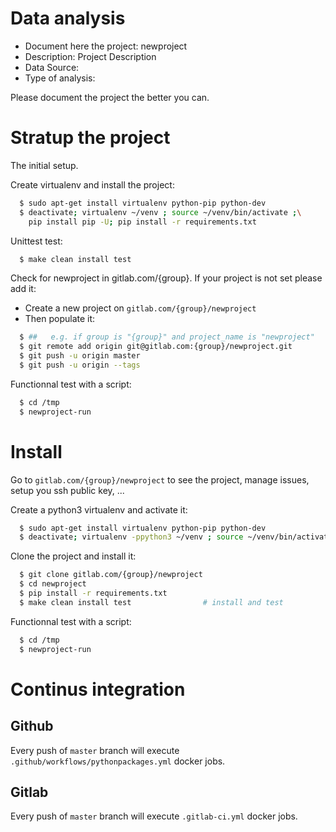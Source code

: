 # Data analysis
- Document here the project: newproject
- Description: Project Description
- Data Source:
- Type of analysis:

Please document the project the better you can.

# Stratup the project

The initial setup.

Create virtualenv and install the project:
```bash
  $ sudo apt-get install virtualenv python-pip python-dev
  $ deactivate; virtualenv ~/venv ; source ~/venv/bin/activate ;\
    pip install pip -U; pip install -r requirements.txt
```

Unittest test:
```bash
  $ make clean install test
```

Check for newproject in gitlab.com/{group}.
If your project is not set please add it:

- Create a new project on `gitlab.com/{group}/newproject`
- Then populate it:

```bash
  $ ##   e.g. if group is "{group}" and project_name is "newproject"
  $ git remote add origin git@gitlab.com:{group}/newproject.git
  $ git push -u origin master
  $ git push -u origin --tags
```

Functionnal test with a script:
```bash
  $ cd /tmp
  $ newproject-run
```
# Install
Go to `gitlab.com/{group}/newproject` to see the project, manage issues,
setup you ssh public key, ...

Create a python3 virtualenv and activate it:
```bash
  $ sudo apt-get install virtualenv python-pip python-dev
  $ deactivate; virtualenv -ppython3 ~/venv ; source ~/venv/bin/activate
```

Clone the project and install it:
```bash
  $ git clone gitlab.com/{group}/newproject
  $ cd newproject
  $ pip install -r requirements.txt
  $ make clean install test                # install and test
```
Functionnal test with a script:
```bash
  $ cd /tmp
  $ newproject-run
``` 

# Continus integration
## Github 
Every push of `master` branch will execute `.github/workflows/pythonpackages.yml` docker jobs.
## Gitlab
Every push of `master` branch will execute `.gitlab-ci.yml` docker jobs.
